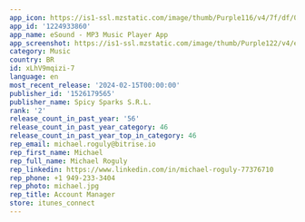 ```yaml
---
app_icon: https://is1-ssl.mzstatic.com/image/thumb/Purple116/v4/7f/df/0f/7fdf0f58-2d32-b8ce-d72c-8989e12c5bc6/AppIcon-0-0-1x_U007emarketing-0-7-0-0-85-220.png/1024x1024bb.png
app_id: '1224933860'
app_name: eSound - MP3 Music Player App
app_screenshot: https://is1-ssl.mzstatic.com/image/thumb/Purple122/v4/eb/dd/eb/ebddebd0-b487-1e12-5e10-22b89c1d60c8/e98e9aa5-90a6-4531-9fdc-d7ab106fdff2_0_APP_IPHONE_65_0.jpg/1242x2688bb.png
category: Music
country: BR
id: xLhV9mqizi-7
language: en
most_recent_release: '2024-02-15T00:00:00'
publisher_id: '1526179565'
publisher_name: Spicy Sparks S.R.L.
rank: '2'
release_count_in_past_year: '56'
release_count_in_past_year_category: 46
release_count_in_past_year_top_in_category: 46
rep_email: michael.roguly@bitrise.io
rep_first_name: Michael
rep_full_name: Michael Roguly
rep_linkedin: https://www.linkedin.com/in/michael-roguly-77376710
rep_phone: +1 949-233-3404
rep_photo: michael.jpg
rep_title: Account Manager
store: itunes_connect
---
```

